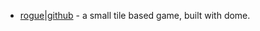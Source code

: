 - [rogue](/rogue)|[github](https://github.com/latenitecali/dome_rogue) - a small tile based game, built with dome.